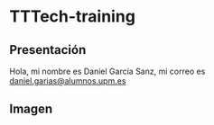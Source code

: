 # TTTech-training
## Presentación
Hola, mi nombre es Daniel García Sanz, mi correo es daniel.garias@alumnos.upm.es
## Imagen
